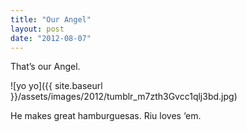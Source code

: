 ```yaml
---
title: "Our Angel"
layout: post
date: "2012-08-07"
---
```


That’s our Angel.

![yo yo]({{ site.baseurl }}/assets/images/2012/tumblr_m7zth3Gvcc1qlj3bd.jpg)

He makes great hamburguesas. Riu loves ‘em.
